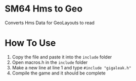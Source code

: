 # SM64 Hms to Geo
 Converts Hms Data for GeoLayouts to read
 
 # How To Use 
 1. Copy the file and paste it into the `include` folder
 2. Open macros.h in the `include` folder
 3. Make a new line at line 1 and type `#include "gigaleak.h"`
 4. Compile the game and it should be complete
